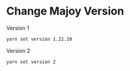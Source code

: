 # Change Majoy Version
Version 1
```bash
yarn set version 1.22.10
```

Version 2
```bash
yarn set version 2
```